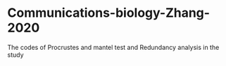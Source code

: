 # Communications-biology-Zhang-2020
The codes of Procrustes and mantel test and Redundancy analysis in the study

